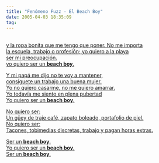 ```yaml
---
title: "Fenómeno Fuzz - El Beach Boy"
date: 2005-04-03 18:35:09
tag: 
---
```

<a href="http://www.damog.net/files/misc/Fenomeno%20Fuzz%20-%20El%20Beach%20Boy.mp3">

<p><br/>
y la ropa bonita que me tengo que poner. No me importa<br/>
la escuela, trabajo o profesión; yo quiero a la playa<br/>
ser mi preocupación.<br/>
yo quiero ser un <b>beach boy</b>.</p>

<p>
Y mi papá me dijo no te voy a mantener,<br/>
consíguete un trabajo una buena mujer.<br/>
Yo no quiero casarme, no me quiero amarrar.<br/>
Yo todavía me siento en plena pubertad<br/>
Yo quiero ser un <b>beach boy</b>.</p>

<p>
No quiero ser:<br/>
Un güey de traje café, zapato boleado, portafolio de piel.<br/>
No quiero ser:<br/>
Tacones, tobimedias discretas, trabajo y pagan horas extras.</p>

<p>
Ser un <b>beach boy</b>.<br/>
Yo quiero ser un <b>beach boy</b>.<br/>
Ser un <b>beach boy</b>.</p>

</a><br/><br/>
